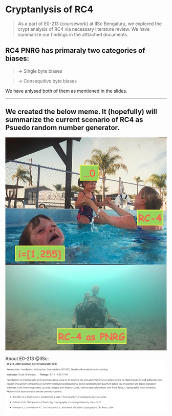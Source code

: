 # Cryptanlysis of RC4
> As a part of E0-213 (coursework) at IISc Bengaluru, we explored the crypt analysis of RC4 via necessary literature review. We have summarize our findings in the atttached documents.

## RC4 PNRG has primaraly two categories of biases:
>  $\rightarrow$ Single byte biases

> $\rightarrow$ Consequitive byte biases

We have anlysed both of them as mentioned in the slides.

---------------------------------------

## We created the below meme. It (hopefully) will summarize the current scenario of RC4 as Psuedo random number generator.

![alt text](https://github.com/108mk/Cryptanlysis_of_RC4/blob/f61c0cff1d4eb1aa762cd6a5e1801a2b1e5c4f49/image_meme/rc4_meme.jpg)

About E0-213 @IISc:
![alt text](https://github.com/108mk/Cryptanlysis_of_RC4/blob/7f9f305fc94731af32e6a416b112d8b96a13767c/image_meme/E0_213_IISc_IQTI.png)
